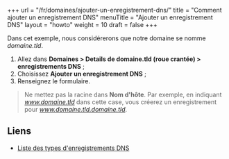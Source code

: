 +++
url = "/fr/domaines/ajouter-un-enregistrement-dns/"
title = "Comment ajouter un enregistrement DNS"
menuTitle = "Ajouter un enregistrement DNS"
layout = "howto"
weight = 10
draft = false
+++

Dans cet exemple, nous considérerons que notre domaine se nomme *domaine.tld*.

1. Allez dans **Domaines > Details de domaine.tld (roue crantée) > enregistrements DNS** ;
2. Choisissez **Ajouter un enregistrement DNS** ;
3. Renseignez le formulaire.

> Ne mettez pas la racine dans **Nom d'hôte**. Par exemple, en indiquant _www.domaine.tld_ dans cette case, vous créerez un enregistrement pour _www.domaine.tld.domaine.tld_.


## Liens

- [Liste des types d'enregistrements DNS](https://fr.wikipedia.org/wiki/Liste_des_enregistrements_DNS)
